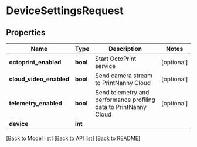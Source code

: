 # DeviceSettingsRequest


## Properties
Name | Type | Description | Notes
------------ | ------------- | ------------- | -------------
**octoprint_enabled** | **bool** | Start OctoPrint service | [optional] 
**cloud_video_enabled** | **bool** | Send camera stream to PrintNanny Cloud | [optional] 
**telemetry_enabled** | **bool** | Send telemetry and performance profiling data to PrintNanny Cloud | [optional] 
**device** | **int** |  | 

[[Back to Model list]](../README.md#documentation-for-models) [[Back to API list]](../README.md#documentation-for-api-endpoints) [[Back to README]](../README.md)


